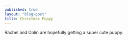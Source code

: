 ```yaml
---
published: true
layout: "blog-post"
title: Christmas Puppy
---
```


Rachel and Colin are hopefully getting a super cute puppy.